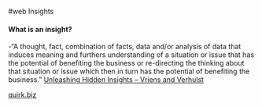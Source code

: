 #web Insights

#### What is an insight?

-“A thought, fact, combination of facts, data and/or analysis of data that induces meaning and furthers understanding of a situation or issue that has the potential of benefiting the business or re-directing the thinking about that situation or issue which then in turn has the potential of benefiting the business.” [Unleashing Hidden Insights – Vriens and Verhulst](https://www.ama.org/Documents/MRWinter08Vriens.pdf)


[quirk.biz](http://www.quirk.biz/resources/article/4878/insights)
